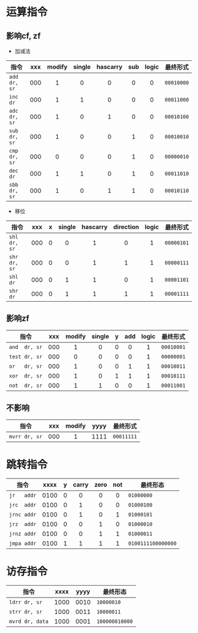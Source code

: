 运算指令
========

影响cf, zf
----------

* 加减法

指令        |xxx|modify|single|hascarry|sub|logic|最终形式  |
------------|:-:|:----:|:----:|:------:|:-:|:---:|----------|
`add dr, sr`|000|1     |0     |0       |0  |0    |`00010000`|
`inc dr`    |000|1     |1     |0       |0  |0    |`00011000`|
`adc dr, sr`|000|1     |0     |1       |0  |0    |`00010100`|
`sub dr, sr`|000|1     |0     |0       |1  |0    |`00010010`|
`cmp dr, sr`|000|0     |0     |0       |1  |0    |`00000010`|
`dec dr`    |000|1     |1     |0       |1  |0    |`00011010`|
`sbb dr, sr`|000|1     |0     |1       |1  |0    |`00010110`|

* 移位

指令        |xxx|x|single|hascarry|direction|logic|最终形式  |
------------|:-:|-|:----:|:------:|:-------:|:---:|----------|
`shl dr, sr`|000|0|     0|     1  |     0   |    1|`00000101`|
`shr dr, sr`|000|0|     0|     1  |     1   |    1|`00000111`|
`shl dr`    |000|0|     1|     1  |     0   |    1|`00001101`|
`shr dr`    |000|0|     1|     1  |     1   |    1|`00001111`|


影响zf
------

指令         |xxx|modify|single|y|add|logic|最终形式  |
-------------|:-:|:----:|:----:|-|:-:|:---:|----------|
`and  dr, sr`|000|1     |     0|0|0  |  1  |`00010001`|
`test dr, sr`|000|0     |     0|0|0  |  1  |`00000001`|
`or   dr, sr`|000|1     |     0|0|1  |  1  |`00010011`|
`xor  dr, sr`|000|1     |     0|1|1  |  1  |`00010111`|
`not  dr, sr`|000|1     |     1|0|0  |  1  |`00011001`|


不影响
------

指令         |xxx|modify|yyyy|最终形式  |
-------------|:-:|:----:|:--:|----------|
`mvrr dr, sr`|000| 1    |1111|`00011111`|



跳转指令
========

指令       |xxxx|y|carry|zero|not|最终形态          |
-----------|:--:|-|:---:|:--:|:-:|------------------|
`jr   addr`|0100|0|0    |0   |0  |`01000000`        |
`jrc  addr`|0100|0|1    |0   |0  |`01000100`        |
`jrnc addr`|0100|0|1    |0   |1  |`01000101`        |
`jrz  addr`|0100|0|0    |1   |0  |`01000010`        |
`jrnz addr`|0100|0|0    |1   |1  |`01000011`        |
`jmpa addr`|0100|1|1    |1   |1  |`0100111100000000`|



访存指令
========

指令           |xxxx|yyyy|最终形态      |
---------------|:--:|:--:|--------------|
`ldrr dr, sr`  |1000|0010|`10000010`    |
`strr dr, sr`  |1000|0011|`10000011`    |
`mvrd dr, data`|1000|0001|`100000010000`|



